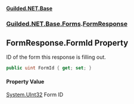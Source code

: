 
#### [Guilded.NET.Base](index 'index')
### [Guilded.NET.Base.Forms](index#Guilded_NET_Base_Forms 'Guilded.NET.Base.Forms').[FormResponse](FormResponse 'Guilded.NET.Base.Forms.FormResponse')
## FormResponse.FormId Property
ID of the form this response is filling out.  
```csharp
public uint FormId { get; set; }
```

#### Property Value
[System.UInt32](https://docs.microsoft.com/en-us/dotnet/api/System.UInt32 'System.UInt32')
Form ID
